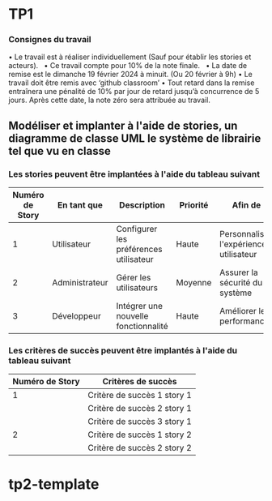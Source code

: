 # TP1 

### Consignes du travail

•	Le travail est à réaliser individuellement (Sauf pour établir les stories et acteurs).  
•	Ce travail compte pour 10% de la note finale.  
•	La date de remise est le dimanche 19 février 2024 à minuit. (Ou 20 février à 9h)
•	Le travail doit être remis avec ‘github classroom’
•	Tout retard dans la remise entraînera une pénalité de 10% par jour de retard jusqu’à concurrence de 5 jours. Après cette date, la note zéro sera attribuée au travail.  


## Modéliser et implanter à l'aide de stories, un diagramme de classe UML le système de librairie tel que vu en classe 

### Les stories peuvent être implantées à l'aide du tableau suivant

| Numéro de Story | En tant que    | Description                          | Priorité | Afin de                              |
|------------------|----------------|--------------------------------------|----------|--------------------------------------|
| 1                | Utilisateur    | Configurer les préférences utilisateur | Haute    | Personnaliser l'expérience utilisateur |
| 2                | Administrateur | Gérer les utilisateurs                | Moyenne  | Assurer la sécurité du système       |
| 3                | Développeur     | Intégrer une nouvelle fonctionnalité  | Haute    | Améliorer les performances           |

### Les critères de succès peuvent être implantés à l'aide du tableau suivant

| Numéro de Story | Critères de succès|
|------------------|----------------|
| 1                | Critère de succès 1 story 1 |
|                 | Critère de succès 2  story 1|
|                 | Critère de succès 3 story 1|
| 2               | Critère de succès 1 story 2|
|                 | Critère de succès 2 story 2|
# tp2-template
